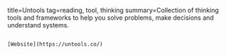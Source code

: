 title=Untools
tag=reading, tool, thinking
summary=Collection of thinking tools and frameworks to help you solve problems, make decisions and understand systems.
~~~~~~

[Website](https://untools.co/)

